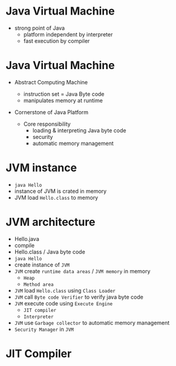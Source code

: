 # Java Virtual Machine

- strong point of Java
  - platform independent by interpreter
  - fast execution by compiler

# Java Virtual Machine

- Abstract Computing Machine

  - instruction set = Java Byte code
  - manipulates memory at runtime

- Cornerstone of Java Platform
  - Core responsibility
    - loading & interpreting Java byte code
    - security
    - automatic memory management

# JVM instance

- `java Hello`
- instance of JVM is crated in memory
- JVM load `Hello.class` to memory

# JVM architecture

- Hello.java
- compile
- Hello.class / Java byte code
- `java Hello`
- create instance of `JVM`
- `JVM` create `runtime data areas` / `JVM memory` in memory
  - `Heap`
  - `Method area`
- `JVM` load `Hello.class` using `Class Loader`
- `JVM` call `Byte code Verifier` to verify java byte code
- `JVM` execute code using `Execute Engine`
  - `JIT compiler`
  - `Interpreter`
- `JVM` use `Garbage collector` to automatic memory management
- `Security Manager` in `JVM`

# JIT Compiler
